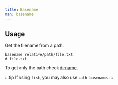 ```yaml
---
title: Basename
man: basename
---
```


## Usage

Get the filename from a path.

```shell
basename relative/path/file.txt
# file.txt
```

To get only the path check [dirname](/tool/linux/package/dirname).

:::tip
If using `fish`, you may also use `path basename`.
:::
